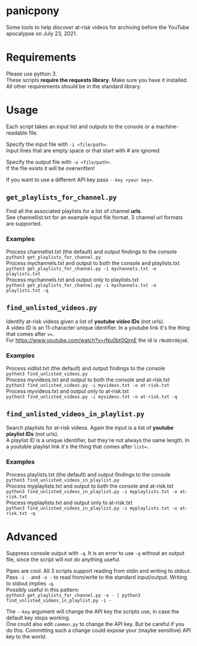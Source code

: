 # panicpony
Some tools to help discover at-risk videos for archiving before the YouTube apocalypse on July 23, 2021.

# Requirements
Please use python 3.  
These scripts **require the requests library**. Make sure you have it installed.  
All other requirements should be in the standard library.  

# Usage
Each script takes an input list and outputs to the console or a machine-readable file.  

Specify the input file with `-i <file/path>`.  
Input lines that are empty space or that start with # are ignored.  

Specify the output file with `-o <file/path>`.  
If the file exists it will be overwritten!  

If you want to use a different API key pass `--key <your key>`.  

## `get_playlists_for_channel.py`
Find all the associated playlists for a list of channel **urls**.  
See channellist.txt for an example input file format. 3 channel url formats are supported.  
### Examples
Process channellist.txt (the default) and output findings to the console  
`python3 get_playlists_for_channel.py`  
Process mychannels.txt and output to both the console and playlists.txt  
`python3 get_playlists_for_channel.py -i mychannels.txt -o playlists.txt`  
Process mychannels.txt and output only to playlists.txt  
`python3 get_playlists_for_channel.py -i mychannels.txt -o playlists.txt -q`  



## `find_unlisted_videos.py`
Identify at-risk videos given a list of **youtube video IDs** (not urls).  
A video ID is an 11-character unique identifier. In a youtube link it's the thing that comes after `v=`.  
For https://www.youtube.com/watch?v=rNu0bt0QjmE the id is `rNu0bt0QjmE`.  
### Examples
Process vidlist.txt (the default) and output findings to the console  
`python3 find_unlisted_videos.py`  
Process myvideos.txt and output to both the console and at-risk.txt  
`python3 find_unlisted_videos.py -i myvideos.txt -o at-risk.txt`  
Process myvideos.txt and output only to at-risk.txt  
`python3 find_unlisted_videos.py -i myvideos.txt -o at-risk.txt -q`  




## `find_unlisted_videos_in_playlist.py`
Search playlists for at-risk videos. Again the input is a list of **youtube playlist IDs** (not urls).  
A playlist ID is a unique identifier, but they're not always the same length. In a youtuble playlist link it's the thing that comes after `list=`.  
### Examples
Process playlists.txt (the default) and output findings to the console  
`python3 find_unlisted_videos_in_playlist.py`  
Process myplaylists.txt and output to both the console and at-risk.txt  
`python3 find_unlisted_videos_in_playlist.py -i myplaylists.txt -o at-risk.txt`  
Process myplaylists.txt and output only to at-risk.txt  
`python3 find_unlisted_videos_in_playlist.py -i myplaylists.txt -o at-risk.txt -q`  


# Advanced
Suppress console output with `-q`. It is an error to use `-q` without an output file, since the script will not do anything useful.  

Pipes are cool. All 3 scripts support reading from stdin and writing to stdout.  
Pass `-i -` and `-o -` to read from/write to the standard input/output.
Writing to stdout implies `-q`.  
Possibly useful in this pattern:  
`python3 get_playlists_for_channel.py -o - | python3 find_unlisted_videos_in_playlist.py -i -`

The `--key` argument will change the API key the scripts use, in case the default key stops working.  
One could also edit `common.py` to change the API key. But be careful if you do this. Committing such a change could expose your (maybe sensitive) API key to the world. 
